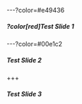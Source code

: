 ---?color=#e49436

##### ?color[red]Test Slide 1

---?color=#00e1c2

##### Test Slide 2

+++

##### Test Slide 3
